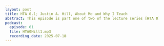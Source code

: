 ```yaml
---
layout: post
title: HTA 0.1; Justin A. Hill, About Me and Why I Teach
abstract: This episode is part one of two of the lecture series [HTA 0] which introduces the HTA lecture podcast by explaining why I study and teach philosophy.
podcast:
  episode: 01
  file: HTA0Hill1.mp3
  recording_date: 2025-07-18
---
```

